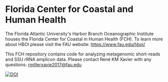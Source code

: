 # Florida Center for Coastal and Human Health
The Florida Atlantic University's Harbor Branch Oceanographic Institute houses the Florida Center for Coastal in Human Health (FCH).
To learn more about HBOI please visit the FAU website: https://www.fau.edu/hboi/

This FCH repository contains code for analyzing metagenomic short-reads and SSU rRNA amplicon data.
Please contact René KM Xavier with any questions: rmillerxavie2017@fau.edu

[![DOI](https://zenodo.org/badge/274205794.svg)](https://zenodo.org/badge/latestdoi/274205794)
